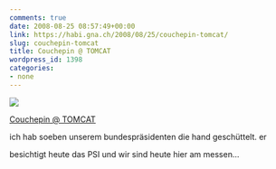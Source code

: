 ```yaml
---
comments: true
date: 2008-08-25 08:57:49+00:00
link: https://habi.gna.ch/2008/08/25/couchepin-tomcat/
slug: couchepin-tomcat
title: Couchepin @ TOMCAT
wordpress_id: 1398
categories:
- none
---
```



 [![](https://static.flickr.com/2387/2796013200_1472edf7dc_m.jpg)](https://www.flickr.com/photos/habi/2796013200/)
   

 
  [Couchepin @ TOMCAT](https://www.flickr.com/photos/habi/2796013200/)
    

 



ich hab soeben unserem bundespräsidenten die hand geschüttelt. er  

besichtigt heute das PSI  und wir sind heute hier am messen...
  

